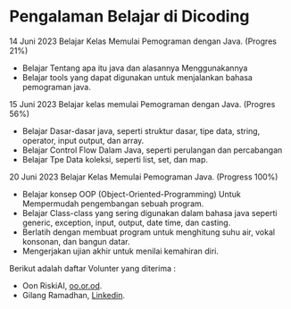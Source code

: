 Pengalaman Belajar di Dicoding
==
14 Juni 2023
Belajar Kelas Memulai Pemograman dengan Java. (Progres 21%)
* Belajar Tentang apa itu java dan alasannya Menggunakannya
* Belajar tools yang dapat digunakan untuk menjalankan bahasa pemograman java.

15 Juni 2023
Belajar kelas memulai Pemograman dengan Java. (Progres 56%)
* Belajar Dasar-dasar java, seperti struktur dasar, tipe data, string, operator, input output, dan array.
* Belajar Control Flow Dalam Java, seperti perulangan dan percabangan
* Belajar Tpe Data koleksi, seperti list, set, dan map.

20 Juni 2023
Belajar Kelas Memulai Pemograman Java. (Progress 100%)
* Belajar konsep OOP (Object-Oriented-Programming) Untuk Mempermudah pengembangan sebuah program.
* Belajar Class-class yang sering digunakan dalam bahasa java seperti generic, exception, input, output, date time, dan casting.
* Berlatih dengan membuat program untuk menghitung suhu air, vokal konsonan, dan bangun datar.
* Mengerjakan ujian akhir untuk menilai kemahiran diri.

Berikut adalah daftar Volunter yang diterima : 
* Oon RiskiAI, [oo.or.od](https://oo.or.id).
* Gilang Ramadhan, [Linkedin](https://www.linkedin.com/in/gilang-adhan/).



